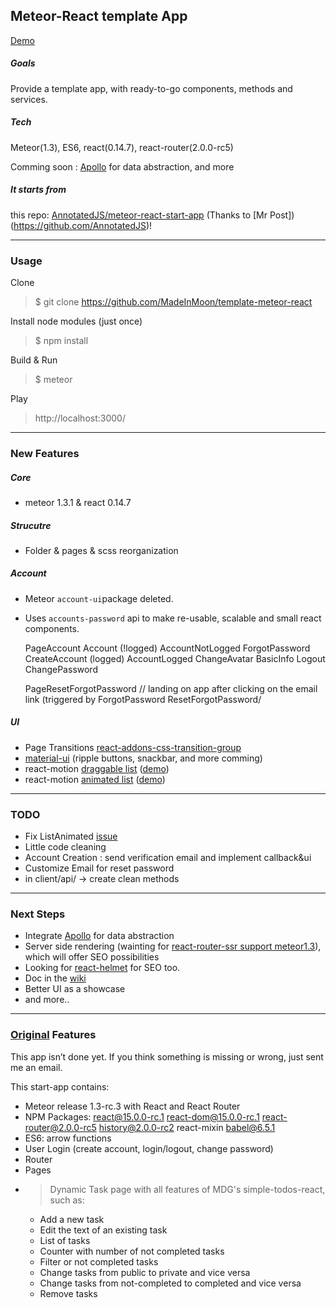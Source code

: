

## Meteor-React template App

[Demo](http://template-meteor-react.meteorapp.com/home)


##### Goals

Provide a template app, with ready-to-go components, methods and services. 


##### Tech

Meteor(1.3), ES6, react(0.14.7), react-router(2.0.0-rc5)

Comming soon : [Apollo](https://github.com/apollostack/apollo/blob/master/design/high-level-reactivity.md) for data abstraction, and more

##### It starts from

this repo: [AnnotatedJS/meteor-react-start-app](https://github.com/AnnotatedJS/meteor-react-start-app) (Thanks to [Mr Post])(https://github.com/AnnotatedJS)!




-------------------------


### Usage

Clone
> $ git clone https://github.com/MadeInMoon/template-meteor-react

Install node modules (just once)
> $ npm install 

Build & Run
> $ meteor

Play
> http://localhost:3000/

-------------------------


### New Features

##### Core

* meteor 1.3.1 & react 0.14.7

##### Strucutre

* Folder & pages & scss reorganization

##### Account

* Meteor `account-ui`package deleted.
* Uses `accounts-password` api to make re-usable, scalable and small react components.

    PageAccount
      Account
        (!logged)
          AccountNotLogged
            <Login/>
            ForgotPassword
            CreateAccount
        (logged)
          AccountLogged
            ChangeAvatar
            BasicInfo
            Logout
            ChangePassword

    PageResetForgotPassword // landing on app after clicking on the email link (triggered by ForgotPassword
      ResetForgotPassword/


##### UI

* Page Transitions [react-addons-css-transition-group](https://libraries.io/npm/react-addons-css-transition-group/0.15.0-alpha.1)
* [material-ui](http://www.material-ui.com/#/components/) (ripple buttons, snackbar, and more comming)
* react-motion [draggable list](https://github.com/chenglou/react-motion/tree/0627243316c564f6c2f480bf615b82135f649a0a/demos/demo8) ([demo](https://cdn.rawgit.com/chenglou/react-motion/043231a84e420ba1cc7f5b0ceb1753a6406d38f1/demos/demo8/index.html))
* react-motion   [animated list](https://github.com/chenglou/react-motion/tree/0627243316c564f6c2f480bf615b82135f649a0a/demos/demo8) ([demo](https://cdn.rawgit.com/chenglou/react-motion/043231a84e420ba1cc7f5b0ceb1753a6406d38f1/demos/demo3/index.html)) 

-------------------------

### TODO

* Fix ListAnimated [issue](https://github.com/chenglou/react-motion/issues/319) 
* Little code cleaning
* Account Creation : send verification email and implement callback&ui
* Customize Email for reset password
* in client/api/ -> create clean methods

-------------------------


### Next Steps

* Integrate [Apollo](https://github.com/apollostack/apollo/blob/master/design/high-level-reactivity.md) for data abstraction
* Server side rendering (wainting for [react-router-ssr support meteor1.3](https://github.com/thereactivestack/meteor-react-router-ssr/issues/45)), which will offer SEO possibilities
* Looking for [react-helmet](https://github.com/nfl/react-helmet) for SEO too.
* Doc in the [wiki](https://github.com/MadeInMoon/template-meteor-react/wiki)
* Better UI as a showcase
* and more..


-------------------------


### [Original](https://github.com/AnnotatedJS/meteor-react-start-app) Features

This app isn’t done yet. If you think something is missing or wrong, just sent me an email.

This start-app contains:
* Meteor release 1.3-rc.3 with React and React Router
* NPM Packages: react@15.0.0-rc.1 react-dom@15.0.0-rc.1 react-router@2.0.0-rc5 history@2.0.0-rc2  react-mixin babel@6.5.1
* ES6: arrow functions
* User Login (create account, login/logout, change password)
* Router
* Pages
* >Dynamic Task page with all features of MDG's simple-todos-react, such as:
  * Add a new task
  * Edit the text of an existing task
  * List of tasks
  * Counter with number of not completed tasks
  * Filter or not completed tasks
  * Change tasks from public to private and vice versa
  * Change tasks from not-completed to completed and vice versa
  * Remove tasks
